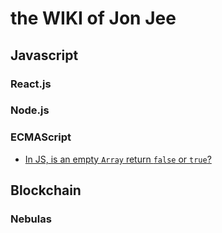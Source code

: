 # the WIKI of Jon Jee

## Javascript

### React.js

### Node.js

### ECMAScript

- [In JS, is an empty `Array` return `false` or `true`?](/Javascript/Javascript-toboolean/Javascript/Javascript-toboolean.md)

## Blockchain

### Nebulas
